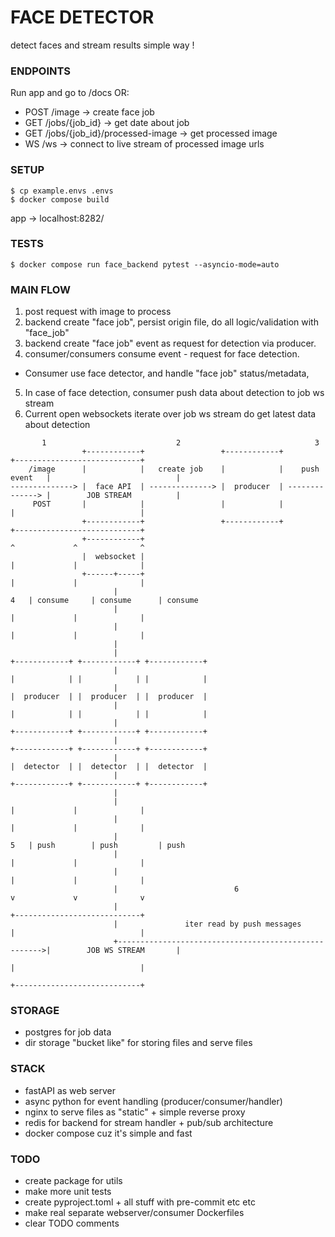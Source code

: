 # FACE DETECTOR

detect faces and stream results simple way !


### ENDPOINTS

Run app and go to /docs OR:
- POST /image                           -> create face job
- GET /jobs/{job_id}                    -> get date about job
- GET /jobs/{job_id}/processed-image    -> get processed image
- WS /ws                                -> connect to live stream of processed image urls


### SETUP

    $ cp example.envs .envs
    $ docker compose build

app -> localhost:8282/


### TESTS

    $ docker compose run face_backend pytest --asyncio-mode=auto


### MAIN FLOW

1. post request with image to process
2. backend create "face job", persist origin file, do all logic/validation with "face_job"
3. backend create "face job" event as request for detection via producer.
4. consumer/consumers consume event - request for face detection. 
 -  Consumer use face detector, and handle "face job" status/metadata,
5. In case of face detection, consumer push data about detection to job ws stream
6. Current open websockets iterate over job ws stream do get latest data about detection


```
       1                             2                              3                                               
                +------------+                 +------------+                 +----------------------------+        
    /image      |            |   create job    |            |    push event   |                            |        
--------------> |  face API  | --------------> |  producer  | --------------> |        JOB STREAM          |        
     POST       |            |                 |            |                 |                            |        
                +------------+                 +------------+                 +----------------------------+        
                +------------+                                                ^             ^              ^        
                |  websocket |                                                |             |              |        
                +------+-----+                                                |             |              |        
                       |                                                  4   | consume     | consume      | consume
                       |                                                      |             |              |        
                       |                                                      |             |              |        
                       |                                                                                            
                       |                                               +------------+ +------------+ +------------+ 
                       |                                               |            | |            | |            | 
                       |                                               |  producer  | |  producer  | |  producer  | 
                       |                                               |            | |            | |            | 
                       |                                               +------------+ +------------+ +------------+ 
                       |                                               +------------+ +------------+ +------------+ 
                       |                                               |  detector  | |  detector  | |  detector  | 
                       |                                               +------------+ +------------+ +------------+ 
                       |                                                                                            
                       |                                                      |             |              |        
                       |                                                      |             |              |        
                       |                                                  5   | push        | push         | push   
                       |                                                      |             |              |        
                       |                                                      |             |              |        
                       |                          6                           v             v              v        
                       |                                                      +----------------------------+        
                       |               iter read by push messages             |                            |        
                       +----------------------------------------------------->|        JOB WS STREAM       |        
                                                                              |                            |        
                                                                              +----------------------------+ 

```


### STORAGE

- postgres for job data
- dir storage "bucket like" for storing files and serve files


### STACK

- fastAPI as web server
- async python for event handling (producer/consumer/handler)
- nginx to serve files as "static" + simple reverse proxy
- redis for backend for stream handler + pub/sub architecture 
- docker compose cuz it's simple and fast


### TODO

- create package for utils
- make more unit tests
- create pyproject.toml + all stuff with pre-commit etc etc
- make real separate webserver/consumer Dockerfiles
- clear TODO comments